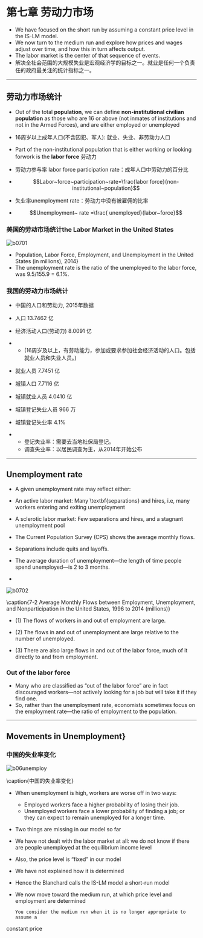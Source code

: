 # 第七章 劳动力市场

- We have focused on the short run by assuming a constant price level in the IS-LM model.
- We now turn to the medium run and explore how prices and wages adjust over time, and how this in turn affects output.
- The labor market is the center of that sequence of events.   
- 解决全社会范围的大规模失业是宏观经济学的目标之一。就业是任何一个负责任的政府最关注的统计指标之一。

---

## 劳动力市场统计

- Out of the total **population**, we can define **non-institutional civilian population** as those who are 16 or above (not inmates of institutions and not in the Armed Forces), and are either employed or unemployed
- 16周岁以上成年人口(不含囚犯、军人): 就业、失业、非劳动力人口
- Part of the non-institutional population that is either working or looking forwork is the **labor force** 劳动力
- 劳动力参与率 labor force participation rate：成年人口中劳动力的百分比


- $$Labor~force~participation~rate=\frac{labor force}{non-institutional~population}$$

- 失业率unemployment rate：劳动力中没有被雇佣的比率
- $$Unemployment~ rate =\frac{ unemployed}{labor~force}$$


### 美国的劳动市场统计the Labor Market  in the United States

![b0701](/Users/fengwencheng/CloudStation/2017宏观/Blanchard/Beamer/figures/b0701.png)

- Population, Labor Force, Employment, and Unemployment in the United States (in millions), 2014}
- The unemployment rate is the ratio of the unemployed to the labor force, was 9.5/155.9 = 6.1\%.

### 我国的劳动力市场统计

- 中国的人口和劳动力, 2015年数据 

- 人口 13.7462 亿
- 经济活动人口(劳动力)  8.0091 亿
- - (16周岁及以上，有劳动能力，参加或要求参加社会经济活动的人口。包括就业人员和失业人员。) 
- 就业人员 7.7451 亿
- 城镇人口 7.7116 亿
- 城镇就业人员 4.0410 亿
- 城镇登记失业人员 966 万
- 城镇登记失业率 4.1\%
- - 登记失业率：需要去当地社保局登记。
  - 调查失业率：以居民调查为主，从2014年开始公布

---

## Unemployment rate



- 
  A given unemployment rate may reflect either:

- An active labor market: Many \textbf{separations} and hires, i.e, many workers entering and exiting unemployment
- A sclerotic labor market: Few separations and hires, and a stagnant unemployment pool
- The Current Population Survey (CPS) shows the average monthly flows.
- Separations include quits and layoffs.
- The average duration of unemployment—the length of time people spend unemployed—is 2 to 3 months.
- ​

![b0702](/Users/fengwencheng/Documents/notes/source/figures/b0702.png)

\caption{7-2  Average Monthly Flows between Employment, Unemployment, and Nonparticipation in the United States, 1996 to 2014 (millions)}



-  (1) The flows of workers in and out of employment are large. 


-   (2) The flows in and out of unemployment are large relative to the number of unemployed. 
-   (3) There are also large flows in and out of the labor force, much of it directly to and from employment.

### Out of the labor force

- Many who are classified as “out of the labor force” are in fact discouraged workers—not actively looking for a job but will take it if they find one.
-   So, rather than the unemployment rate, economists sometimes focus on the employment rate—the ratio of employment to the population.

---

## Movements in Unemployment}

### 中国的失业率变化

![b06unemploy](/Users/fengwencheng/Documents/notes/source/figures/b06unemploy.png)

 \caption{中国的失业率变化}

- When unemployment is high, workers are worse off in two ways:
  - Employed workers face a higher probability of losing their job.
  - Unemployed workers face a lower probability of finding a job; or they can expect to remain unemployed for a longer time.
- Two things are missing in our model so far
- We have not dealt with the labor market at all: we do not know if there are people unemployed at the equilibrium income level
- Also, the price level is “fixed” in our model
-  We have not explained how it is determined
- Hence the Blanchard calls the IS-LM model a short-run model
- We now move toward the medium run, at which price level and employment are determined

      You consider the medium run when it is no longer appropriate to assume a
constant price